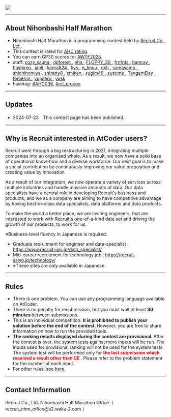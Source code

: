 
<div>

<span>

<span>

<p>
<a href="https://www.recruit.co.jp/employment/">
<img src="https://img.atcoder.jp/rcl-contest-2021/Recruit_logo.jpg">

</img>
</a>
</p>

---

## **About Nihonbashi Half Marathon**

<section>

<ul>

<li>
Nihonbashi Half Marathon is a programming contest held by <a href="https://www.recruit.co.jp/">Recruit Co., Ltd.</a>.
</li>

<li>
This contest is rated for <a href="https://www.dropbox.com/s/ne358pdixfafppm/AHC_rating.pdf?dl=0">AHC rating</a>.
</li>

<li>
You can earn GP30 scores for <a href="https://atcoder.jp/posts/1164">AWTF2025</a>.
</li>

<li>
staff:
      <a href="https://atcoder.jp/users/cozy_sauna?contestType=heuristic">
<span>
cozy_sauna
</span>
</a>,
      <a href="https://atcoder.jp/users/dpforest">
<span>
dpforest
</span>
</a>,
      <a href="https://atcoder.jp/users/eha">
<span>
eha
</span>
</a>,
      <a href="https://atcoder.jp/users/FLOPPY_30">
<span>
FLOPPY_30
</span>
</a>,
      <a href="https://atcoder.jp/users/frnfnts">
<span>
frnfnts
</span>
</a>,
      <a href="https://atcoder.jp/users/hamray">
<span>
hamray
</span>
</a>,
      <a href="https://atcoder.jp/users/hashiryo">
<span>
hashiryo
</span>
</a>,
      <a href="https://atcoder.jp/users/japlj">
<span>
japlj
</span>
</a>,
      <a href="https://atcoder.jp/users/kanra824">
<span>
kanra824
</span>
</a>,
      <a href="https://atcoder.jp/users/kys">
<span>
kys
</span>
</a>,
      <a href="https://atcoder.jp/users/n_knuu">
<span>
n_knuu
</span>
</a>,
      <a href="https://atcoder.jp/users/roiti">
<span>
roiti
</span>
</a>,
      <a href="https://atcoder.jp/users/samasama">
<span>
samasama
</span>
</a>,
      <a href="https://atcoder.jp/users/shichinomiya">
<span>
shichinomiya
</span>
</a>,
      <a href="https://atcoder.jp/users/shiratty8">
<span>
shiratty8
</span>
</a>,
      <a href="https://atcoder.jp/users/smiken">
<span>
smiken
</span>
</a>,
      <a href="https://atcoder.jp/users/sugim48">
<span>
sugim48
</span>
</a>,
      <a href="https://atcoder.jp/users/suzume?contestType=heuristic">
<span>
suzume
</span>
</a>,
      <a href="https://atcoder.jp/users/TangentDay">
<span>
TangentDay
</span>
</a>,
      <a href="https://atcoder.jp/users/tomerun?contestType=heuristic">
<span>
tomerun
</span>
</a>,
      <a href="https://atcoder.jp/users/yupiteru?contestType=heuristic">
<span>
yupiteru
</span>
</a>,
      <a href="https://atcoder.jp/users/yusk">
<span>
yusk
</span>
</a>
</li>

<li>
hashtag: <a href="https://x.com/search?q=%23AHC036">#AHC036</a>, <a href="https://x.com/search?q=%23rcl_procon">#rcl_procon</a>
</li>

</ul>

</section>

---

## **Updates**

<section>

<ul>

<li>
2024-07-23　This contest page has been published.
</li>

</ul>

</section>

---

## **Why is Recruit interested in AtCoder users?**

<section>

<p>
Recruit went through a big restructuring in 2021, integrating multiple companies into an organized whole. As a result, we now have a solid base of operational know-how and a diverse workforce. Our next goal is to make a social contribution by continuously improving our value proposition and creating value by innovation.
</p>

<p>
As a result of our integration, we now operate a variety of services across multiple industries and handle massive amounts of data. Our data specialists have a central role in developing Recruit's business and products, and we as a company are aiming to have competitive advantage by having best-in-class data specialists, data platforms and data products.
</p>

<p>
To make the world a better place, we are inviting engineers, that are interested to work with Recruit's one-of-a-kind data set and driving the growth of our products, to work for us.

※Business-level fluency in Japanese is required.
</p>

<ul>

<li>
Graduate recruitment for engineer and data-specialist : <a href="https://www.recruit-jinji.jp/data_specialist/">https://www.recruit-jinji.jp/data_specialist/</a>
</li>

<li>
Mid-career recruitment for technology job : <a href="https://recruit-saiyo.jp/technology/">https://recruit-saiyo.jp/technology/</a>
</li>

<li>
※These sites are only available in Japanese.
</li>

</ul>

</section>

---

## **Rules**

<section>

<ul>

<li>
There is one problem. You can use any programming language available on AtCoder.
</li>

<li>
There is no penalty for resubmission, but you must wait at least 
<strong>
30 minutes
</strong>
between submissions.
</li>

<li>
This is an individual competition. 
<strong>
It is prohibited to publish your solution before the end of the contest.
</strong>
However, you are free to share information on how to run the provided tools.
</li>

<li>

<strong>
The ranking results displayed during the contest are provisional.
</strong>
After the contest is over, the system tests against more inputs will be run. The inputs used for provisional ranking will not be used for the system tests. The system test will be performed only for 
<font color="red">
<strong>
the last submission which received a result other than 
<span>
CE
</span>

</strong>
</font>
. Please refer to the problem statement for the number of each input.
</li>

<li>
For other rules, see <a href="https://atcoder.jp/contests/ahc036/rules">here</a>.
</li>

</ul>

</section>

---

## **Contact Information**

<section>

<p>
Recruit Co., Ltd. Nihonbashi Half Marathon Office（ recruit_nhm_office@s2.waku-2.com ）
</p>

</section>

</span>

</span>

</div>
